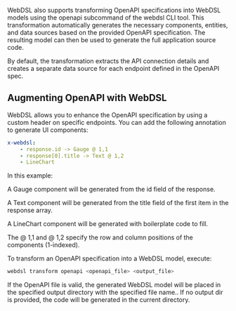 WebDSL also supports transforming OpenAPI specifications into WebDSL models using the openapi subcommand of the webdsl CLI tool. This transformation automatically generates the necessary components, entities, and data sources based on the provided OpenAPI specification. The resulting model can then be used to generate the full application source code.

By default, the transformation extracts the API connection details and creates a separate data source for each endpoint defined in the OpenAPI spec.

## Augmenting OpenAPI with WebDSL

WebDSL allows you to enhance the OpenAPI specification by using a custom header on specific endpoints. You can add the following annotation to generate UI components:

```yaml
x-webdsl:
    - response.id -> Gauge @ 1,1
    - response[0].title -> Text @ 1,2
    - LineChart
```

In this example:

A Gauge component will be generated from the id field of the response.

A Text component will be generated from the title field of the first item in the response array.

A LineChart component will be generated with boilerplate code to fill.

The @ 1,1 and @ 1,2 specify the row and column positions of the components (1-indexed).

To transform an OpenAPI specification into a WebDSL model, execute:

```bash
webdsl transform openapi <openapi_file> <output_file>
```

If the OpenAPI file is valid, the generated WebDSL model will be placed in the specified output directory with the specified file name.. If no output dir is provided, the code will be generated in the current directory.
